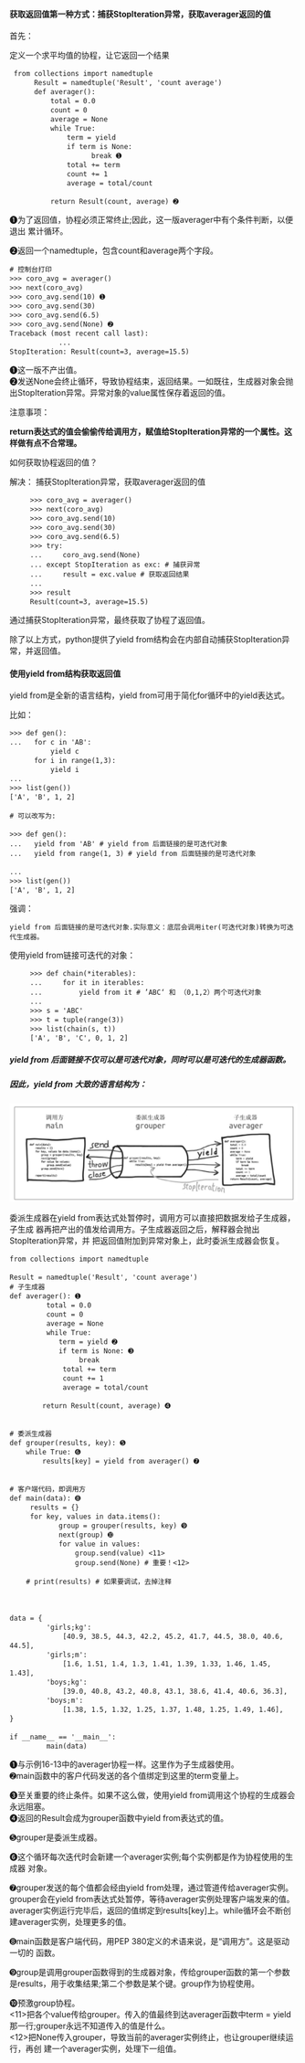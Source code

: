 #### 获取返回值第一种方式：捕获StopIteration异常，获取averager返回的值

首先：

定义一个求平均值的协程，让它返回一个结果

```
 from collections import namedtuple
      Result = namedtuple('Result', 'count average')
      def averager():
          total = 0.0
          count = 0
          average = None
          while True:
              term = yield
              if term is None:
                    break ➊ 
              total += term
              count += 1
              average = total/count

          return Result(count, average) ➋
```

➊为了返回值，协程必须正常终止;因此，这一版averager中有个条件判断，以便退出 累计循环。

➋返回一个namedtuple，包含count和average两个字段。

```
# 控制台打印      
>>> coro_avg = averager() 
>>> next(coro_avg)
>>> coro_avg.send(10) ➊ 
>>> coro_avg.send(30)
>>> coro_avg.send(6.5)
>>> coro_avg.send(None) ➋ 
Traceback (most recent call last):
            ...
StopIteration: Result(count=3, average=15.5)
```

➊这一版不产出值。  
➋发送None会终止循环，导致协程结束，返回结果。一如既往，生成器对象会抛出StopIteration异常。异常对象的value属性保存着返回的值。

注意事项：

**return表达式的值会偷偷传给调用方，赋值给StopIteration异常的一个属性。这样做有点不合常理。**

如何获取协程返回的值？

解决： 捕获StopIteration异常，获取averager返回的值

```
     >>> coro_avg = averager()
     >>> next(coro_avg)
     >>> coro_avg.send(10)
     >>> coro_avg.send(30)
     >>> coro_avg.send(6.5)
     >>> try:
     ...     coro_avg.send(None)
     ... except StopIteration as exc: # 捕获异常
     ...     result = exc.value # 获取返回结果
     ...
     >>> result
     Result(count=3, average=15.5)
```

通过捕获StopIteration异常，最终获取了协程了返回值。

除了以上方式，python提供了yield from结构会在内部自动捕获StopIteration异常，并返回值。

#### 使用yield from结构获取返回值

yield from是全新的语言结构，yield from可用于简化for循环中的yield表达式。

比如：

```
>>> def gen():
...   for c in 'AB':
          yield c
      for i in range(1,3):
          yield i
...
>>> list(gen())
['A', 'B', 1, 2]

# 可以改写为:

>>> def gen():
...   yield from 'AB' # yield from 后面链接的是可迭代对象
...   yield from range(1, 3) # yield from 后面链接的是可迭代对象

...
>>> list(gen())
['A', 'B', 1, 2]
```

强调：

```
yield from 后面链接的是可迭代对象.实际意义：底层会调用iter(可迭代对象)转换为可迭代生成器。
```

使用yield from链接可迭代的对象：

```
     >>> def chain(*iterables):
     ...     for it in iterables:
     ...         yield from it # ’ABC‘ 和 （0,1,2）两个可迭代对象
     ...
     >>> s = 'ABC'
     >>> t = tuple(range(3))
     >>> list(chain(s, t))
     ['A', 'B', 'C', 0, 1, 2]
```

##### yield from 后面链接不仅可以是可迭代对象，同时可以是可迭代的生成器函数。

##### 因此，yield from 大致的语言结构为：

![](/assets/Snip20180228_2.png)

委派生成器在yield from表达式处暂停时，调用方可以直接把数据发给子生成器，子生成 器再把产出的值发给调用方。子生成器返回之后，解释器会抛出StopIteration异常，并 把返回值附加到异常对象上，此时委派生成器会恢复。

```
from collections import namedtuple

Result = namedtuple('Result', 'count average')
# 子生成器
def averager(): ➊
         total = 0.0
         count = 0
         average = None
         while True:
            term = yield ➋
            if term is None: ➌
                 break
             total += term
             count += 1
             average = total/count

        return Result(count, average) ➍


# 委派生成器
def grouper(results, key): ➎
    while True: ➏
        results[key] = yield from averager() ➐


# 客户端代码，即调用方 
def main(data): ➑
     results = {}
     for key, values in data.items():
            group = grouper(results, key) ➒ 
            next(group) ➓
            for value in values:
                group.send(value) <11>
                group.send(None) # 重要！<12>

    # print(results) # 如果要调试，去掉注释 



data = {
         'girls;kg':
             [40.9, 38.5, 44.3, 42.2, 45.2, 41.7, 44.5, 38.0, 40.6, 44.5],
         'girls;m':
             [1.6, 1.51, 1.4, 1.3, 1.41, 1.39, 1.33, 1.46, 1.45, 1.43],
         'boys;kg':
             [39.0, 40.8, 43.2, 40.8, 43.1, 38.6, 41.4, 40.6, 36.3],
         'boys;m':
             [1.38, 1.5, 1.32, 1.25, 1.37, 1.48, 1.25, 1.49, 1.46],
}

if __name__ == '__main__':
         main(data)
```

➊与示例16-13中的averager协程一样。这里作为子生成器使用。  
➋main函数中的客户代码发送的各个值绑定到这里的term变量上。

➌至关重要的终止条件。如果不这么做，使用yield from调用这个协程的生成器会永远阻塞。  
➍返回的Result会成为grouper函数中yield from表达式的值。

➎grouper是委派生成器。

➏这个循环每次迭代时会新建一个averager实例;每个实例都是作为协程使用的生成器 对象。

➐grouper发送的每个值都会经由yield from处理，通过管道传给averager实例。grouper会在yield from表达式处暂停，等待averager实例处理客户端发来的值。averager实例运行完毕后，返回的值绑定到results\[key\]上。while循环会不断创建averager实例，处理更多的值。

➑main函数是客户端代码，用PEP 380定义的术语来说，是“调用方”。这是驱动一切的 函数。

➒group是调用grouper函数得到的生成器对象，传给grouper函数的第一个参数是results，用于收集结果;第二个参数是某个键。group作为协程使用。

➓预激group协程。  
 &lt;11&gt;把各个value传给grouper。传入的值最终到达averager函数中term = yield那一行;grouper永远不知道传入的值是什么。  
 &lt;12&gt;把None传入grouper，导致当前的averager实例终止，也让grouper继续运行，再创 建一个averager实例，处理下一组值。

